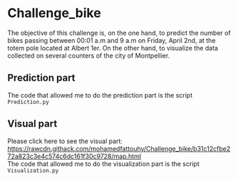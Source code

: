# Challenge_bike

The objective of this challenge is, on the one hand, to predict the number of bikes passing between 00:01 a.m and 9 a.m on Friday, April 2nd, at the totem pole located at Albert 1er.
On the other hand, to visualize the data collected on several counters of the city of Montpellier.


## Prediction part

The code that allowed me to do the prediction part is the script `Prediction.py`   


## Visual part  

Please click here to see the visual part: https://rawcdn.githack.com/mohamedfattouhy/Challenge_bike/b31c12cfbe272a823c3e4c574c6dc161f30c9728/map.html  
The code that allowed me to do the visualization part is the script `Visualization.py`
